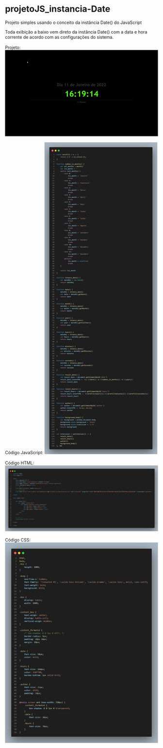 # projetoJS_instancia-Date
Projeto simples usando o conceito da instância  Date() do JavaScript

Toda exibição a baixo vem direto da instância Date() com a data e hora corrente de acordo com as configurações do sistema.
<br><br>
Projeto:
<br>
<img src="img/gif.gif">
<br><br>
Código JavaScript:
<img src="img/js.png">
<br><br>
Código HTML:
<br>
<img src="img/html.png">
<br><br>
Código CSS:
<br>
<img src="img/css.png">

